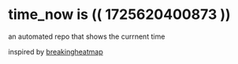 # time_now is (( 1725620400873 ))

an automated repo that shows the currnent time

inspired by [breakingheatmap](https://github.com/breakingheatmap/breakingheatmap)